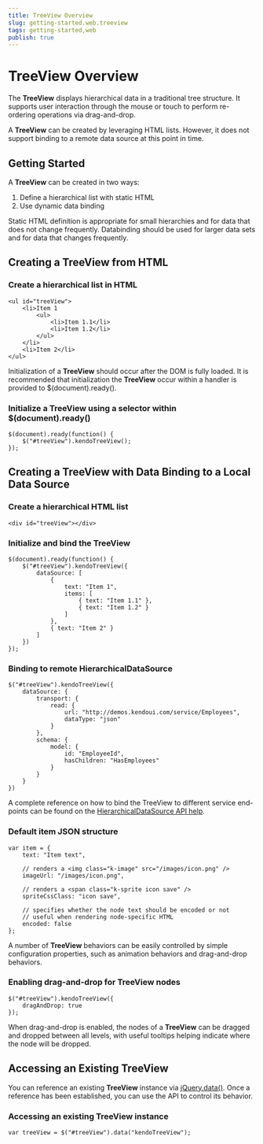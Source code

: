 ```yaml
---
title: TreeView Overview
slug: getting-started.web.treeview
tags: getting-started,web
publish: true
---
```


# TreeView Overview

The **TreeView** displays hierarchical data in a traditional tree structure. It supports user
interaction through the mouse or touch to perform re-ordering operations via drag-and-drop.



A **TreeView** can be created by leveraging HTML lists. However, it does not support binding to a
remote data source at this point in time.


## Getting Started

A **TreeView** can be created in two ways:

1.  Define a hierarchical list with static HTML
2.  Use dynamic data binding



Static HTML definition is appropriate for small hierarchies and for data that does not change frequently.
Databinding should be used for larger data sets and for data that changes frequently.


## Creating a TreeView from HTML

### Create a hierarchical list in HTML

    <ul id="treeView">
        <li>Item 1
            <ul>
                <li>Item 1.1</li>
                <li>Item 1.2</li>
            </ul>
        </li>
        <li>Item 2</li>
    </ul>

Initialization of a **TreeView** should occur after the DOM is fully loaded. It is recommended
that initialization the **TreeView** occur within a handler is provided to $(document).ready().

### Initialize a TreeView using a selector within $(document).ready()

    $(document).ready(function() {
        $("#treeView").kendoTreeView();
    });

## Creating a TreeView with Data Binding to a Local Data Source

### Create a hierarchical HTML list

    <div id="treeView"></div>

### Initialize and bind the TreeView

    $(document).ready(function() {
        $("#treeView").kendoTreeView({
            dataSource: [
                {
                    text: "Item 1",
                    items: [
                        { text: "Item 1.1" },
                        { text: "Item 1.2" }
                    ]
                },
                { text: "Item 2" }
            ]
        })
    });

### Binding to remote HierarchicalDataSource

    $("#treeView").kendoTreeView({
        dataSource: {
            transport: {
                read: {
                    url: "http://demos.kendoui.com/service/Employees",
                    dataType: "json"
                }
            },
            schema: {
                model: {
                    id: "EmployeeId",
                    hasChildren: "HasEmployees"
                }
            }
        }
    })

A complete reference on how to bind the TreeView to different service end-points can be found
on the [HierarchicalDataSource API help](/api/framework/hierarchicaldatasource).

### Default item JSON structure

    var item = {
        text: "Item text",

        // renders a <img class="k-image" src="/images/icon.png" />
        imageUrl: "/images/icon.png",

        // renders a <span class="k-sprite icon save" />
        spriteCssClass: "icon save",

        // specifies whether the node text should be encoded or not
        // useful when rendering node-specific HTML
        encoded: false
    };

A number of **TreeView** behaviors can be easily controlled by simple configuration properties,
such as animation behaviors and drag-and-drop behaviors.

### Enabling drag-and-drop for TreeView nodes

    $("#treeView").kendoTreeView({
        dragAndDrop: true
    });

When drag-and-drop is enabled, the nodes of a **TreeView** can be dragged and dropped between all
levels, with useful tooltips helping indicate where the node will be dropped.


## Accessing an Existing TreeView


You can reference an existing **TreeView** instance via
[jQuery.data()](http://api.jquery.com/jQuery.data/). Once a reference has been established, you can
use the API to control its behavior.

### Accessing an existing TreeView instance

    var treeView = $("#treeView").data("kendoTreeView");

